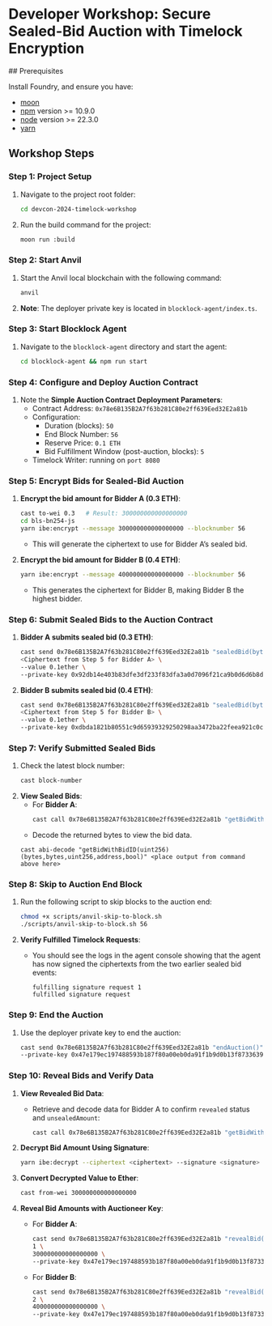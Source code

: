 # Developer Workshop: Secure Sealed-Bid Auction with Timelock Encryption


## Prerequisites

Install Foundry, and ensure you have:
* [moon](https://moonrepo.dev/docs/install)
* [npm](https://docs.npmjs.com/downloading-and-installing-node-js-and-npm) version >= 10.9.0
* [node](https://docs.npmjs.com/downloading-and-installing-node-js-and-npm) version >= 22.3.0
* [yarn](https://classic.yarnpkg.com/lang/en/docs/install/#mac-stable)


## Workshop Steps

### Step 1: Project Setup

1. Navigate to the project root folder:
    ```bash
    cd devcon-2024-timelock-workshop
    ```

2. Run the build command for the project:
   ```bash
   moon run :build
   ```

### Step 2: Start Anvil

1. Start the Anvil local blockchain with the following command:
   ```bash
   anvil
   ```
2. **Note**: The deployer private key is located in `blocklock-agent/index.ts`.

### Step 3: Start Blocklock Agent

1. Navigate to the `blocklock-agent` directory and start the agent:
   ```bash
   cd blocklock-agent && npm run start
   ```

### Step 4: Configure and Deploy Auction Contract

1. Note the **Simple Auction Contract Deployment Parameters**:
   - Contract Address: `0x78e6B135B2A7f63b281C80e2ff639Eed32E2a81b`
   - Configuration:
     - Duration (blocks): `50`
     - End Block Number: `56`
     - Reserve Price: `0.1 ETH`
     - Bid Fulfillment Window (post-auction, blocks): `5`
   - Timelock Writer: running on `port 8080`

### Step 5: Encrypt Bids for Sealed-Bid Auction

1. **Encrypt the bid amount for Bidder A (0.3 ETH)**:
   ```bash
   cast to-wei 0.3   # Result: 300000000000000000
   cd bls-bn254-js
   yarn ibe:encrypt --message 300000000000000000 --blocknumber 56
   ```
   - This will generate the ciphertext to use for Bidder A’s sealed bid.

2. **Encrypt the bid amount for Bidder B (0.4 ETH)**:
   ```bash
   yarn ibe:encrypt --message 400000000000000000 --blocknumber 56
   ```
   - This generates the ciphertext for Bidder B, making Bidder B the highest bidder.

### Step 6: Submit Sealed Bids to the Auction Contract

1. **Bidder A submits sealed bid (0.3 ETH)**:
   ```bash
   cast send 0x78e6B135B2A7f63b281C80e2ff639Eed32E2a81b "sealedBid(bytes)" \
   <Ciphertext from Step 5 for Bidder A> \
   --value 0.1ether \
   --private-key 0x92db14e403b83dfe3df233f83dfa3a0d7096f21ca9b0d6d6b8d88b2b4ec1564e
   ```

2. **Bidder B submits sealed bid (0.4 ETH)**:
   ```bash
   cast send 0x78e6B135B2A7f63b281C80e2ff639Eed32E2a81b "sealedBid(bytes)" \
   <Ciphertext from Step 5 for Bidder B> \
   --value 0.1ether \
   --private-key 0xdbda1821b80551c9d65939329250298aa3472ba22feea921c0cf5d620ea67b97
   ```

### Step 7: Verify Submitted Sealed Bids

1. Check the latest block number:
   ```bash
   cast block-number
   ```
2. **View Sealed Bids**:
   - For **Bidder A**:
     ```bash
     cast call 0x78e6B135B2A7f63b281C80e2ff639Eed32E2a81b "getBidWithBidID(uint256)" 1
     ```
   - Decode the returned bytes to view the bid data.
   ```
   cast abi-decode "getBidWithBidID(uint256)(bytes,bytes,uint256,address,bool)" <place output from command above here>
   ```

### Step 8: Skip to Auction End Block

1. Run the following script to skip blocks to the auction end:
   ```bash
   chmod +x scripts/anvil-skip-to-block.sh
   ./scripts/anvil-skip-to-block.sh 56
   ```

2. **Verify Fulfilled Timelock Requests**:
   - You should see the logs in the agent console showing that the agent has now signed the ciphertexts from the two earlier sealed bid events:
     ```
     fulfilling signature request 1
     fulfilled signature request
     ```

### Step 9: End the Auction

1. Use the deployer private key to end the auction:
   ```bash
   cast send 0x78e6B135B2A7f63b281C80e2ff639Eed32E2a81b "endAuction()" \
   --private-key 0x47e179ec197488593b187f80a00eb0da91f1b9d0b13f8733639f19c30a34926a
   ```

### Step 10: Reveal Bids and Verify Data

1. **View Revealed Bid Data**:
   - Retrieve and decode data for Bidder A to confirm `revealed` status and `unsealedAmount`:
     ```bash
     cast call 0x78e6B135B2A7f63b281C80e2ff639Eed32E2a81b "getBidWithBidID(uint256)" 1
     ```

2. **Decrypt Bid Amount Using Signature**:
   ```bash
   yarn ibe:decrypt --ciphertext <ciphertext> --signature <signature>
   ```

3. **Convert Decrypted Value to Ether**:
   ```bash
   cast from-wei 300000000000000000
   ```

4. **Reveal Bid Amounts with Auctioneer Key**:
   - For **Bidder A**:
     ```bash
     cast send 0x78e6B135B2A7f63b281C80e2ff639Eed32E2a81b "revealBid(uint256,uint256)" \
     1 \
     300000000000000000 \
     --private-key 0x47e179ec197488593b187f80a00eb0da91f1b9d0b13f8733639f19c30a34926a
     ```
   - For **Bidder B**:
     ```bash
     cast send 0x78e6B135B2A7f63b281C80e2ff639Eed32E2a81b "revealBid(uint256,uint256)" \
     2 \
     400000000000000000 \
     --private-key 0x47e179ec197488593b187f80a00eb0da91f1b9d0b13f8733639f19c30a34926a
     ```
